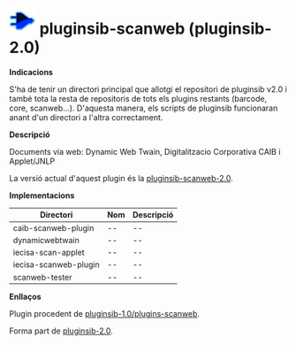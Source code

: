 # ![Logo](https://github.com/GovernIB/maven/raw/binaris/pluginsib/projectinfo_Attachments/icon.jpg) pluginsib-scanweb  (pluginsib-2.0)

**Indicacions**

S'ha de tenir un directori principal que allotgi el repositori de pluginsib v2.0 i també tota la resta de repositoris de tots els plugins restants (barcode, core, scanweb...). D'aquesta manera, els scripts de pluginsib funcionaran anant d'un directori a l'altra correctament.


**Descripció**


Documents via web: Dynamic Web Twain, Digitalitzacio Corporativa CAIB i Applet/JNLP

La versió actual d'aquest plugin és la [pluginsib-scanweb-2.0](https://github.com/GovernIB/pluginsib-scanweb/tree/pluginsib-scanweb-2.0).


**Implementacions**

Directori | Nom | Descripció
------------ | ------------- | -------------
caib-scanweb-plugin | -- | -- 
dynamicwebtwain | -- | --
iecisa-scan-applet | -- | --
iecisa-scanweb-plugin | -- | --
scanweb-tester | -- | --

**Enllaços**


Plugin procedent de [pluginsib-1.0/plugins-scanweb](https://github.com/GovernIB/pluginsib/tree/pluginsib-1.0/plugins-scanweb).  

Forma part de [pluginsib-2.0](https://github.com/GovernIB/pluginsib/tree/pluginsib-2.0).
